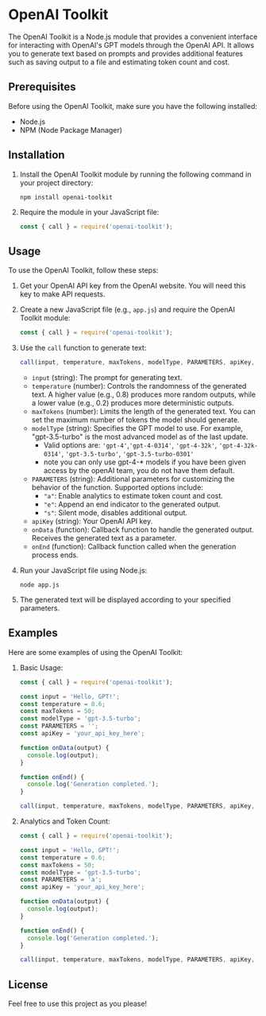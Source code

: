 
# OpenAI Toolkit

The OpenAI Toolkit is a Node.js module that provides a convenient interface for interacting with OpenAI's GPT models through the OpenAI API. It allows you to generate text based on prompts and provides additional features such as saving output to a file and estimating token count and cost.

## Prerequisites

Before using the OpenAI Toolkit, make sure you have the following installed:

- Node.js
- NPM (Node Package Manager)

## Installation

1. Install the OpenAI Toolkit module by running the following command in your project directory:

   ```shell
   npm install openai-toolkit
   ```

2. Require the module in your JavaScript file:

   ```javascript
   const { call } = require('openai-toolkit');
   ```

## Usage

To use the OpenAI Toolkit, follow these steps:

1. Get your OpenAI API key from the OpenAI website. You will need this key to make API requests.

2. Create a new JavaScript file (e.g., `app.js`) and require the OpenAI Toolkit module:

   ```javascript
   const { call } = require('openai-toolkit');
   ```

3. Use the `call` function to generate text:

   ```javascript
   call(input, temperature, maxTokens, modelType, PARAMETERS, apiKey, onData, onEnd);
   ```

   - `input` (string): The prompt for generating text.
   - `temperature` (number): Controls the randomness of the generated text. A higher value (e.g., 0.8) produces more random outputs, while a lower value (e.g., 0.2) produces more deterministic outputs.
   - `maxTokens` (number): Limits the length of the generated text. You can set the maximum number of tokens the model should generate.
   - `modelType` (string): Specifies the GPT model to use. For example, "gpt-3.5-turbo" is the most advanced model as of the last update.
     - Valid options are: `'gpt-4'`,`'gpt-4-0314'`, `'gpt-4-32k'`, `'gpt-4-32k-0314'`, `'gpt-3.5-turbo'`, `'gpt-3.5-turbo-0301'`
     - note you can only use gpt-4-* models if you have been given access by the openAI team, you do not have them default.
   - `PARAMETERS` (string): Additional parameters for customizing the behavior of the function. Supported options include:
     - `"a"`: Enable analytics to estimate token count and cost.
     - `"e"`: Append an end indicator to the generated output.
     - `"s"`: Silent mode, disables additional output.
   - `apiKey` (string): Your OpenAI API key.
   - `onData` (function): Callback function to handle the generated output. Receives the generated text as a parameter.
   - `onEnd` (function): Callback function called when the generation process ends.

4. Run your JavaScript file using Node.js:

   ```shell
   node app.js
   ```

5. The generated text will be displayed according to your specified parameters.

## Examples

Here are some examples of using the OpenAI Toolkit:

1. Basic Usage:

   ```javascript
   const { call } = require('openai-toolkit');

   const input = 'Hello, GPT!';
   const temperature = 0.6;
   const maxTokens = 50;
   const modelType = 'gpt-3.5-turbo';
   const PARAMETERS = '';
   const apiKey = 'your_api_key_here';

   function onData(output) {
     console.log(output);
   }

   function onEnd() {
     console.log('Generation completed.');
   }

   call(input, temperature, maxTokens, modelType, PARAMETERS, apiKey, onData, onEnd);
   ```

2. Analytics and Token Count:

   ```javascript
   const { call } = require('openai-toolkit');

   const input = 'Hello, GPT!';
   const temperature = 0.6;
   const maxTokens = 50;
   const modelType = 'gpt-3.5-turbo';
   const PARAMETERS = 'a';
   const apiKey = 'your_api_key_here';

   function onData(output) {
     console.log(output);
   }

   function onEnd() {
     console.log('Generation completed.');
   }

   call(input, temperature, maxTokens, modelType, PARAMETERS, apiKey, onData, onEnd);
   ```

## License

Feel free to use this project as you please!
